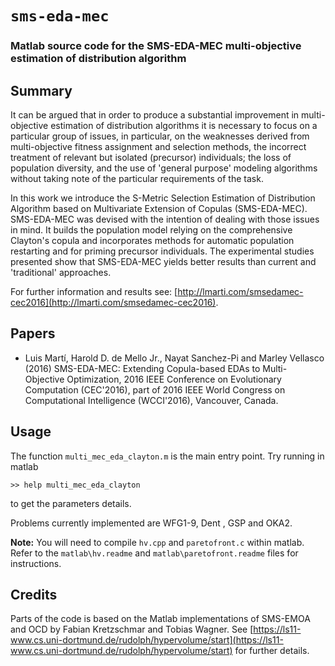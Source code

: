 # `sms-eda-mec`
### Matlab source code for the SMS-EDA-MEC multi-objective estimation of distribution algorithm

## Summary

It can be argued that  in order to produce a substantial improvement in multi-objective estimation of distribution algorithms it is necessary to focus on a particular group of issues, in particular, on the weaknesses derived from multi-objective fitness assignment and selection methods, the incorrect treatment of relevant but isolated (precursor) individuals; the loss of population diversity, and the use of 'general purpose' modeling algorithms without taking note of the particular requirements of the task. 

In this work we introduce the S-Metric Selection Estimation of Distribution Algorithm based on Multivariate Extension of Copulas (SMS-EDA-MEC). SMS-EDA-MEC was devised with the intention of dealing with those issues in mind. It builds the population model relying on the comprehensive Clayton's copula and incorporates methods for automatic population restarting and for priming precursor individuals. The experimental studies presented show that SMS-EDA-MEC yields better results than current and 'traditional' approaches. 

For further information and results see: [http://lmarti.com/smsedamec-cec2016](http://lmarti.com/smsedamec-cec2016).

## Papers

* Luis Martí, Harold D. de Mello Jr., Nayat Sanchez-Pi and Marley Vellasco (2016) SMS-EDA-MEC: Extending Copula-based EDAs to Multi-Objective Optimization, 2016 IEEE Conference on Evolutionary Computation (CEC'2016), part of 2016 IEEE World Congress on Computational Intelligence (WCCI'2016), Vancouver, Canada.

## Usage

The function `multi_mec_eda_clayton.m` is the main entry point. Try running in matlab
```
>> help multi_mec_eda_clayton
```
to get the parameters details.

Problems currently implemented are WFG1-9, Dent , GSP and OKA2.

**Note:** You will need to compile `hv.cpp` and `paretofront.c` within matlab. Refer to the `matlab\hv.readme` and `matlab\paretofront.readme` files for instructions.

## Credits

Parts of the code is based on the Matlab implementations of SMS-EMOA and OCD by Fabian Kretzschmar and Tobias Wagner. See [https://ls11-www.cs.uni-dortmund.de/rudolph/hypervolume/start](https://ls11-www.cs.uni-dortmund.de/rudolph/hypervolume/start) for further details.

